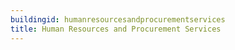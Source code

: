 ```yaml
---
buildingid: humanresourcesandprocurementservices
title: Human Resources and Procurement Services
---
```



